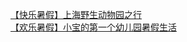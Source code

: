   
[【快乐暑假】上海野生动物园之行](http://www.dianyue.me/archives/253/5bwn2v9z8xw1n6z2/)  
[【欢乐暑假】小宝的第一个幼儿园暑假生活](http://www.dianyue.me/archives/211/grxtlyayds8hwpxw/)